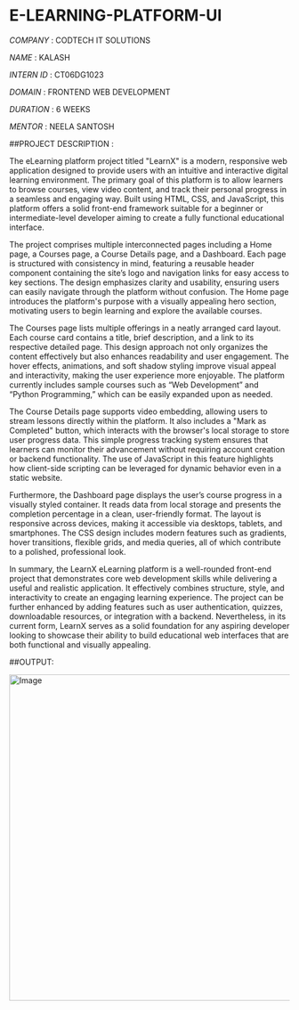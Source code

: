 # E-LEARNING-PLATFORM-UI

*COMPANY* : CODTECH IT SOLUTIONS

*NAME* : KALASH

*INTERN ID* : CT06DG1023

*DOMAIN* : FRONTEND WEB DEVELOPMENT

*DURATION* : 6 WEEKS

*MENTOR* : NEELA SANTOSH

##PROJECT DESCRIPTION : 

The eLearning platform project titled "LearnX" is a modern, responsive web application designed to provide users with an intuitive and interactive digital learning environment. The primary goal of this platform is to allow learners to browse courses, view video content, and track their personal progress in a seamless and engaging way. Built using HTML, CSS, and JavaScript, this platform offers a solid front-end framework suitable for a beginner or intermediate-level developer aiming to create a fully functional educational interface.

The project comprises multiple interconnected pages including a Home page, a Courses page, a Course Details page, and a Dashboard. Each page is structured with consistency in mind, featuring a reusable header component containing the site’s logo and navigation links for easy access to key sections. The design emphasizes clarity and usability, ensuring users can easily navigate through the platform without confusion. The Home page introduces the platform's purpose with a visually appealing hero section, motivating users to begin learning and explore the available courses.

The Courses page lists multiple offerings in a neatly arranged card layout. Each course card contains a title, brief description, and a link to its respective detailed page. This design approach not only organizes the content effectively but also enhances readability and user engagement. The hover effects, animations, and soft shadow styling improve visual appeal and interactivity, making the user experience more enjoyable. The platform currently includes sample courses such as “Web Development” and “Python Programming,” which can be easily expanded upon as needed.

The Course Details page supports video embedding, allowing users to stream lessons directly within the platform. It also includes a "Mark as Completed" button, which interacts with the browser's local storage to store user progress data. This simple progress tracking system ensures that learners can monitor their advancement without requiring account creation or backend functionality. The use of JavaScript in this feature highlights how client-side scripting can be leveraged for dynamic behavior even in a static website.

Furthermore, the Dashboard page displays the user’s course progress in a visually styled container. It reads data from local storage and presents the completion percentage in a clean, user-friendly format. The layout is responsive across devices, making it accessible via desktops, tablets, and smartphones. The CSS design includes modern features such as gradients, hover transitions, flexible grids, and media queries, all of which contribute to a polished, professional look.

In summary, the LearnX eLearning platform is a well-rounded front-end project that demonstrates core web development skills while delivering a useful and realistic application. It effectively combines structure, style, and interactivity to create an engaging learning experience. The project can be further enhanced by adding features such as user authentication, quizzes, downloadable resources, or integration with a backend. Nevertheless, in its current form, LearnX serves as a solid foundation for any aspiring developer looking to showcase their ability to build educational web interfaces that are both functional and visually appealing.

##OUTPUT:

<img width="1357" height="586" alt="Image" src="https://github.com/user-attachments/assets/140e113a-d133-4ab7-a702-b936aaaed721" />
